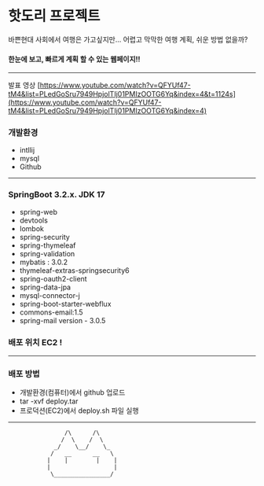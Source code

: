 # 핫도리 프로젝트
바쁜현대 사회에서 여행은 가고싶지만...
어렵고 막막한 여행 계획, 쉬운 방법 없을까?
#### 한눈에 보고, 빠르게 계획 할 수 있는 웹페이지!!
<hr>

발표 영상 [https://www.youtube.com/watch?v=QFYUf47-tM4&list=PLedGoSru7949HpjolTIj01PMIzOOTG6Yq&index=4&t=1124s](https://www.youtube.com/watch?v=QFYUf47-tM4&list=PLedGoSru7949HpjolTIj01PMIzOOTG6Yq&index=4)


### 개발환경
 - intllij
 - mysql
 - Github

<hr>

### SpringBoot 3.2.x. JDK 17
- spring-web
- devtools
- lombok
- spring-security
- spring-thymeleaf
- spring-validation
- mybatis : 3.0.2
- thymeleaf-extras-springsecurity6
- spring-oauth2-client
- spring-data-jpa
- mysql-connector-j
- spring-boot-starter-webflux
- commons-email:1.5
- spring-mail  version - 3.0.5
### 배포 위치 EC2 !

<hr>

### 배포 방법
- 개발환경(컴퓨터)에서 github 업로드
- tar -xvf deploy.tar
- 프로덕션(EC2)에서 deploy.sh 파일 실행

<hr>

                    /\      /\
                   /  \    /  \
                 _/    \__/    \_
                /   __      __   \
               |    |        |    |
               |                  |
                \________________/
